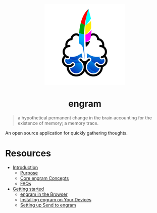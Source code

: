 <p align="center">
  <img src="fe/public/logo512.png" alt="engram logo" height="256px"/>
</p>

<h1 align="center">engram</h1>

> a hypothetical permanent change in the brain accounting for the existence of memory; a memory trace.

An open source application for quickly gathering thoughts.

# Resources

- [Introduction](https://engramhq.xyz/2020/11/21/introducing-engram/)
  - [Purpose](https://engramhq.xyz/help/about/philosophy-behind-engram/)
  - [Core engram Concepts](https://engramhq.xyz/help/about/core-engram-concepts/)
  - [FAQs](https://engramhq.xyz/faqs/)
- [Getting started](https://engramhq.xyz/help/#getting-started)
  - [engram in the Browser](https://engramhq.xyz/help/getting-started/engram-in-your-browser/)
  - [Installing engram on Your Devices](https://engramhq.xyz/help/getting-started/install-engram-on-your-devices/)
  - [Setting up Send to engram](https://engramhq.xyz/help/getting-started/how-to-setup-send-to-engram/)

